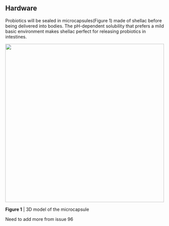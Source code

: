 ## Hardware

Probiotics will be sealed in microcapsules(Figure 1) made of shellac
before being delivered into bodies. The pH-dependent solubility that prefers
a mild basic environment makes shellac perfect for releasing probiotics in intestines.

<img src="https://static.igem.wiki/teams/4161/wiki/hardware.png"
width="500"/>

**Figure 1** | 3D model of the microcapsule

Need to add more from issue 96
